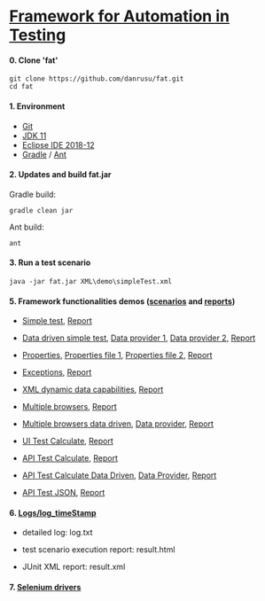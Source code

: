 # [Framework for Automation in Testing](https://github.com/danrusu/fat)


#### 0. Clone 'fat'

```
git clone https://github.com/danrusu/fat.git
cd fat
```


#### 1. Environment
 - [Git](https://git-scm.com/downloads)
 - [JDK 11](https://www.oracle.com/technetwork/java/javase/downloads/index.html)
 - [Eclipse IDE 2018-12](https://www.eclipse.org/eclipseide/2018-12/)
 - [Gradle](https://gradle.org/) / [Ant](https://ant.apache.org/bindownload.cgi)
 

#### 2. Updates and build fat.jar

Gradle build:


```
gradle clean jar
```

Ant build:

```
ant
```


#### 3. Run a test scenario

```
java -jar fat.jar XML\demo\simpleTest.xml
```


#### 5. Framework functionalities demos ([scenarios](XML/demo) and [reports](logs))
 
 - [Simple test](XML/demo/simpleTest.xml), 
 [Report](http://danrusu.ro/logs/log_demo_simpleTest/result.html)
 
 
 - [Data driven simple test](XML/demo/simpleDataProvider.xml),
 [Data provider 1](resources/dataProviders/demo/mockUsers.txt), 
 [Data provider 2](resources/dataProviders/demo/mockFamilyUsers.txt), 
 [Report](http://danrusu.ro/logs/log_demo_simpleDataProvider/result.html)


 - [Properties](XML/demo/properties.xml),
 [Properties file 1](resources/properties/demo/test.properties), 
 [Properties file 2](resources/properties/demo/dynamic.properties), 
 [Report](http://danrusu.ro/logs/log_demo_properties/result.html) 
 
 
 - [Exceptions](XML/demo/exceptions.xml), 
 [Report](http://danrusu.ro/logs/log_demo_exceptions/result.html)
 
 
 - [XML dynamic data capabilities](XML/demo/XmlDynamicData.xml), 
 [Report](http://danrusu.ro/logs/log_demo_XmlDynamicData/result.html)
 
 
  - [Multiple browsers](XML/demo/browsers.xml), 
 [Report](http://danrusu.ro/logs/log_demo_browsers/result.html)
 
 
 - [Multiple browsers data driven](XML/demo/browsersDD.xml),
 [Data provider](resources/dataProviders/demo/browsers),
 [Report](http://danrusu.ro/logs/log_demo_browsersDD/result.html)
 
 
 - [UI Test Calculate](XML/danrusu/uiTestCalculate.xml),
 [Report](http://danrusu.ro/logs/log_danrusu_uiTestCalculate/result.html)
 
 
  - [API Test Calculate](XML/danrusu/apiTestCalculate.xml),
 [Report](http://danrusu.ro/logs/log_danrusu_apiTestCalculate/result.html)


  - [API Test Calculate Data Driven](XML/danrusu/apiTestCalculateDD.xml),
 [Data Provider](resources/dataProviders/danrusu/calculate.txt), 
 [Report](http://danrusu.ro/logs/log_danrusu_apiTestCalculateDD/result.html)

 
  - [API Test JSON](XML/danrusu/apiTestJson.xml),
 [Report](http://danrusu.ro/logs/log_danrusu_apiTestJson/result.html)
 

#### 6. [Logs/log_timeStamp](logs)

 - detailed log: log.txt
 
 - test scenario execution report: result.html
 
 - JUnit XML report: result.xml


#### 7. [Selenium drivers](http://www.webdriverjs.com/webdriverjs/)

